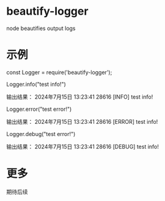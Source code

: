 # beautify-logger
node beautifies output logs
# 示例
const Logger = require('beautify-logger');

Logger.info("test info!")

输出结果： 2024年7月15日 13:23:41 28616 [INFO] test info!

Logger.error("test error!")

输出结果： 2024年7月15日 13:23:41 28616 [ERROR] test info!

Logger.debug("test error!")

输出结果： 2024年7月15日 13:23:41 28616 [DEBUG] test info!


# 更多
期待后续